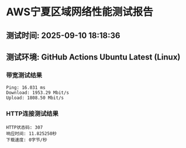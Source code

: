 # AWS宁夏区域网络性能测试报告
## 测试时间: 2025-09-10 18:18:36
## 测试环境: GitHub Actions Ubuntu Latest (Linux)

### 带宽测试结果
```
Ping: 16.031 ms
Download: 1953.29 Mbit/s
Upload: 1808.50 Mbit/s
```

### HTTP连接测试结果
```
HTTP状态码: 307
响应时间: 11.825250秒
下载速度: 0字节/秒
```

